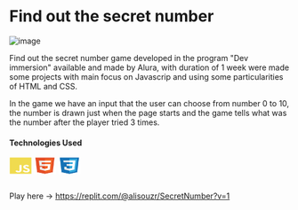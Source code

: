 # Find out the secret number

![image](https://user-images.githubusercontent.com/79667413/137001194-4054ecf3-affa-4139-8ac1-468c46ac5595.png)

Find out the secret number game developed in the program "Dev immersion" available and made by Alura, with duration of 1 week were made some projects with main focus on Javascrip and using some particularities of HTML and CSS.

In the game we have an input that the user can choose from number 0 to 10, the number is drawn just when the page starts and the game tells what was the number after the player tried 3 times.

<div style="display: inline_block">
  <h4>Technologies Used</h4>
  <img align="center" alt="JS" height="30" width="40" src="https://raw.githubusercontent.com/devicons/devicon/master/icons/javascript/javascript-plain.svg">
  <img align="center" alt="HTML" height="30" width="40" src="https://raw.githubusercontent.com/devicons/devicon/master/icons/html5/html5-original.svg">
  <img align="center" alt="CSS" height="30" width="40" src="https://raw.githubusercontent.com/devicons/devicon/master/icons/css3/css3-original.svg">
  </div>
  <br>

Play here -> https://replit.com/@alisouzr/SecretNumber?v=1

